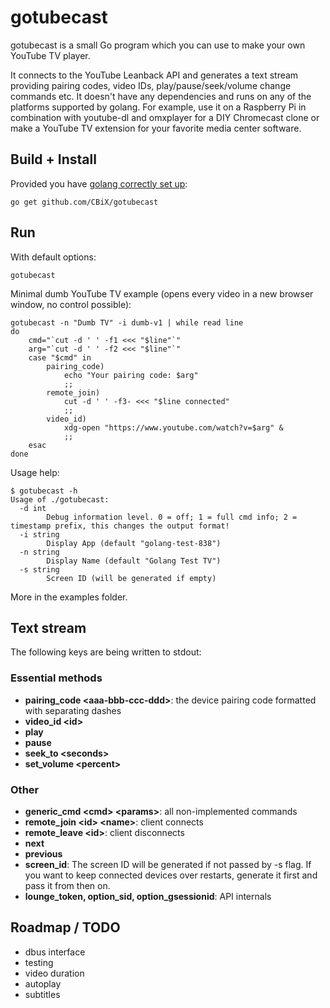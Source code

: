 # gotubecast
gotubecast is a small Go program which you can use to make your own YouTube TV player.

It connects to the YouTube Leanback API and generates a text stream providing pairing codes, video IDs,
play/pause/seek/volume change commands etc. It doesn't have any dependencies and runs on any of the platforms supported by golang.
For example, use it on a Raspberry Pi in combination with youtube-dl and omxplayer for a DIY Chromecast clone or make a YouTube TV
extension for your favorite media center software.

## Build + Install
Provided you have [golang correctly set up](https://golang.org/doc/install):

    go get github.com/CBiX/gotubecast

## Run
With default options:

    gotubecast

Minimal dumb YouTube TV example (opens every video in a new browser window, no control possible):

    gotubecast -n "Dumb TV" -i dumb-v1 | while read line
    do
        cmd="`cut -d ' ' -f1 <<< "$line"`"
        arg="`cut -d ' ' -f2 <<< "$line"`"
        case "$cmd" in
            pairing_code)
                echo "Your pairing code: $arg"
                ;;
            remote_join)
                cut -d ' ' -f3- <<< "$line connected"
                ;;
            video_id)
                xdg-open "https://www.youtube.com/watch?v=$arg" &
                ;;
        esac
    done

Usage help:

	$ gotubecast -h
	Usage of ./gotubecast:
	  -d int
			Debug information level. 0 = off; 1 = full cmd info; 2 = timestamp prefix, this changes the output format!
	  -i string
			Display App (default "golang-test-838")
	  -n string
			Display Name (default "Golang Test TV")
	  -s string
			Screen ID (will be generated if empty)

More in the examples folder.

## Text stream
The following keys are being written to stdout:
### Essential methods
* **pairing_code \<aaa-bbb-ccc-ddd\>**: the device pairing code formatted with separating dashes
* **video\_id \<id\>**
* **play**
* **pause**
* **seek\_to \<seconds\>**
* **set\_volume \<percent\>**

### Other
* **generic\_cmd \<cmd\> \<params\>**: all non-implemented commands
* **remote\_join \<id\> \<name\>**: client connects
* **remote\_leave \<id\>**: client disconnects
* **next**
* **previous**
* **screen\_id**: The screen ID will be generated if not passed by -s flag. If you want to keep connected devices over restarts, generate it first and pass it from then on.
* **lounge\_token, option\_sid, option\_gsessionid**: API internals

## Roadmap / TODO
* dbus interface
* testing
* video duration
* autoplay
* subtitles
